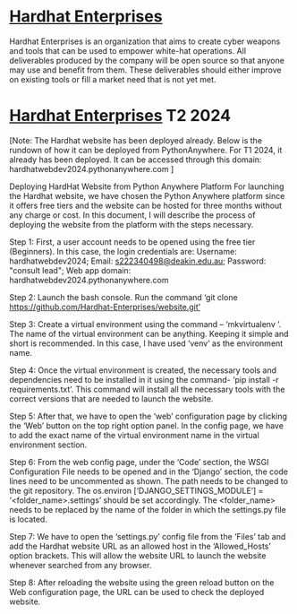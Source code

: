 # [Hardhat Enterprises](https://hardhat.pythonanywhere.com/)

Hardhat Enterprises is an organization that aims to create cyber weapons and tools that can be used to empower white-hat operations. All deliverables produced by the company will be open source so that anyone may use and benefit from them. These deliverables should either improve on existing tools or fill a market need that is not yet met. 

# [Hardhat Enterprises](hardhatwebdev2024.pythonanywhere.com/) T2 2024
[Note: The Hardhat website has been deployed already. Below is the rundown of how it can be deployed from PythonAnywhere. For T1 2024, it already has been deployed. It can be accessed through this domain: hardhatwebdev2024.pythonanywhere.com ]

Deploying HardHat Website from Python Anywhere Platform
For launching the Hardhat website, we have chosen the Python Anywhere platform since it offers free tiers and the website can be hosted for three months without any charge or cost. 
In this document, I will describe the process of deploying the website from the platform with the steps necessary.

Step 1: First, a user account needs to be opened using the free tier (Beginners). In this case, the login credentials are:
Username: hardhatwebdev2024;
Email: s222340498@deakin.edu.au;
Password: "consult lead";
Web app domain: hardhatwebdev2024.pythonanywhere.com

Step 2: Launch the bash console. Run the command ‘git clone https://github.com/Hardhat-Enterprises/website.git’

Step 3: Create a virtual environment using the command – ‘mkvirtualenv <virtual environment name>’. The name of the virtual environment can be anything. Keeping it simple and short is recommended. In this case, I have used ‘venv’ as the environment name.

Step 4: Once the virtual environment is created, the necessary tools and dependencies need to be installed in it using the command- ‘pip install -r requirements.txt’. This command will install all the necessary tools with the correct versions that are needed to launch the website. 

Step 5: After that, we have to open the ‘web’ configuration page by clicking the ‘Web’ button on the top right option panel. In the config page, we have to add the exact name of the virtual environment name in the virtual environment section. 

Step 6: From the web config page, under the ‘Code’ section, the WSGI Configuration File needs to be opened and in the ‘Django’ section, the code lines need to be uncommented as shown. The path needs to be changed to the git repository. The os.environ [‘DJANGO_SETTINGS_MODULE’] = ‘<folder_name>.settings’ should be set accordingly. The <folder_name> needs to be replaced by the name of the folder in which the settings.py file is located.

Step 7: We have to open the ‘settings.py’ config file from the ‘Files’ tab and add the Hardhat website URL as an allowed host in the ‘Allowed_Hosts’ option brackets. This will allow the website URL to launch the website whenever searched from any browser. 

Step 8: After reloading the website using the green reload button on the Web configuration page, the URL can be used to check the deployed website.




